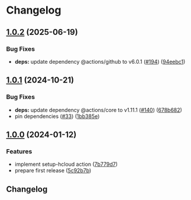 # Changelog

## [1.0.2](https://github.com/hetznercloud/setup-hcloud/compare/v1.0.1...v1.0.2) (2025-06-19)


### Bug Fixes

* **deps:** update dependency @actions/github to v6.0.1 ([#194](https://github.com/hetznercloud/setup-hcloud/issues/194)) ([94eebc1](https://github.com/hetznercloud/setup-hcloud/commit/94eebc148a69c9d08836c3e409ab8f953ddebce8))

## [1.0.1](https://github.com/hetznercloud/setup-hcloud/compare/v1.0.0...v1.0.1) (2024-10-21)


### Bug Fixes

* **deps:** update dependency @actions/core to v1.11.1 ([#140](https://github.com/hetznercloud/setup-hcloud/issues/140)) ([678b682](https://github.com/hetznercloud/setup-hcloud/commit/678b682daa0ee77a8be1aac620be8c6c77ade1ba))
* pin dependencies ([#33](https://github.com/hetznercloud/setup-hcloud/issues/33)) ([1bb385e](https://github.com/hetznercloud/setup-hcloud/commit/1bb385ebadcaa64a43d769957f22081153c95613))

## [1.0.0](https://github.com/hetznercloud/setup-hcloud/compare/v0.1.0...v1.0.0) (2024-01-12)


### Features

* implement setup-hcloud action ([7b779d7](https://github.com/hetznercloud/setup-hcloud/commit/7b779d7312ffbf5400d9cb9fb9799e94dc415a07))
* prepare first release ([5c92b7b](https://github.com/hetznercloud/setup-hcloud/commit/5c92b7bb3f25312c34038f19cfbbd96aac14b4d2))

## Changelog
